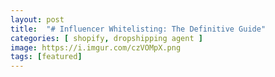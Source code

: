 ```yaml
---
layout: post
title:  "# Influencer Whitelisting: The Definitive Guide"
categories: [ shopify, dropshipping agent ]
image: https://i.imgur.com/czVOMpX.png
tags: [featured]
---
```

<!--stackedit_data:
eyJoaXN0b3J5IjpbLTE4MTQ4NTA1ODddfQ==
-->